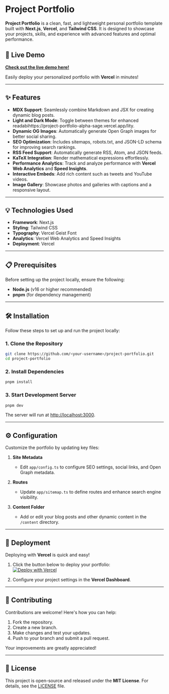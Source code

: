 # Project Portfolio  

**Project Portfolio** is a clean, fast, and lightweight personal portfolio template built with **Next.js**, **Vercel**, and **Tailwind CSS**. It is designed to showcase your projects, skills, and experience with advanced features and optimal performance.  

## 🚀 Live Demo  

[**Check out the live demo here!**](https://project-portfolio-alpha-sage.vercel.app/)  

Easily deploy your personalized portfolio with **Vercel** in minutes!  

---

## ✨ Features  

- **MDX Support**: Seamlessly combine Markdown and JSX for creating dynamic blog posts.  
- **Light and Dark Mode**: Toggle between themes for enhanced readabihttps://project-portfolio-alpha-sage.vercel.app/lity.  
- **Dynamic OG Images**: Automatically generate Open Graph images for better social sharing.  
- **SEO Optimization**: Includes sitemaps, robots.txt, and JSON-LD schema for improving search rankings.  
- **RSS Feed Support**: Automatically generate RSS, Atom, and JSON feeds.  
- **KaTeX Integration**: Render mathematical expressions effortlessly.  
- **Performance Analytics**: Track and analyze performance with **Vercel Web Analytics** and **Speed Insights**.  
- **Interactive Embeds**: Add rich content such as tweets and YouTube videos.  
- **Image Gallery**: Showcase photos and galleries with captions and a responsive layout.  

---

## 💡 Technologies Used  

- **Framework**: Next.js  
- **Styling**: Tailwind CSS  
- **Typography**: Vercel Geist Font  
- **Analytics**: Vercel Web Analytics and Speed Insights  
- **Deployment**: Vercel  

---

## 📋 Prerequisites  

Before setting up the project locally, ensure the following:  

- **Node.js** (v16 or higher recommended)  
- **pnpm** (for dependency management)  

---

## 🛠 Installation  

Follow these steps to set up and run the project locally:  

### 1. Clone the Repository  

```bash  
git clone https://github.com/<your-username>/project-portfolio.git  
cd project-portfolio  
```  

### 2. Install Dependencies  

```bash  
pnpm install  
```  

### 3. Start Development Server  

```bash  
pnpm dev  
```  

The server will run at [http://localhost:3000](http://localhost:3000).  

---

## ⚙️ Configuration  

Customize the portfolio by updating key files:  

1. **Site Metadata**  
   - Edit `app/config.ts` to configure SEO settings, social links, and Open Graph metadata.  

2. **Routes**  
   - Update `app/sitemap.ts` to define routes and enhance search engine visibility.  

3. **Content Folder**  
   - Add or edit your blog posts and other dynamic content in the `/content` directory.  

---

## 🌟 Deployment  

Deploying with **Vercel** is quick and easy!  

1. Click the button below to deploy your portfolio:  
   [![Deploy with Vercel](https://vercel.com/button)](https://vercel.com/import)  

2. Configure your project settings in the **Vercel Dashboard**.  

---

## 🤝 Contributing  

Contributions are welcome! Here's how you can help:  

1. Fork the repository.  
2. Create a new branch.  
3. Make changes and test your updates.  
4. Push to your branch and submit a pull request.  

Your improvements are greatly appreciated!  

---

## 📝 License  

This project is open-source and released under the **MIT License**. For details, see the [LICENSE](https://github.com/sauravkumar8178/Project-portfolio?tab=MIT-1-ov-file) file.  

